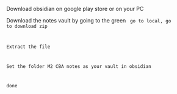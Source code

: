 Download obsidian on google play store or on your PC

Download the notes vault by going to the green <code> go to local, go to download zip

Extract the file

Set the folder M2 CBA notes as your vault in obsidian

done
